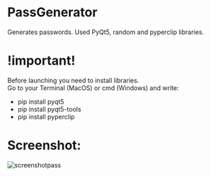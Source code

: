 # PassGenerator
Generates passwords. Used PyQt5, random and pyperclip libraries.

# !important! 
Before launching you need to install libraries.  <br/>
Go to your Terminal (MacOS) or cmd (Windows) and write:  <br/>

* pip install pyqt5
* pip install pyqt5-tools
* pip install pyperclip

# Screenshot:

![screenshotpass](https://user-images.githubusercontent.com/96468659/148585719-a6ed00a5-a57f-4294-9a02-64abe515aee1.jpg)
